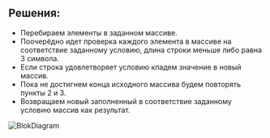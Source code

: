 Решения:
---
* Перебираем элементы в заданном массиве.  
*  Поочерёдно идет проверка каждого элемента в массиве на соответствие заданному условию, длина строки меньше либо равна 3 символа.
* Если строка удовлетворяет условию кладем значение в новый массив.
* Пока не достигнем конца исходного массива будем повторять пункты 2 и 3. 
* Возвращаем новый заполненный в соответствие заданному условию массив как результат.
  
![BlokDiagram](C:\Users\petra\Desktop\FinWork\BlokDiagram.jpg)
